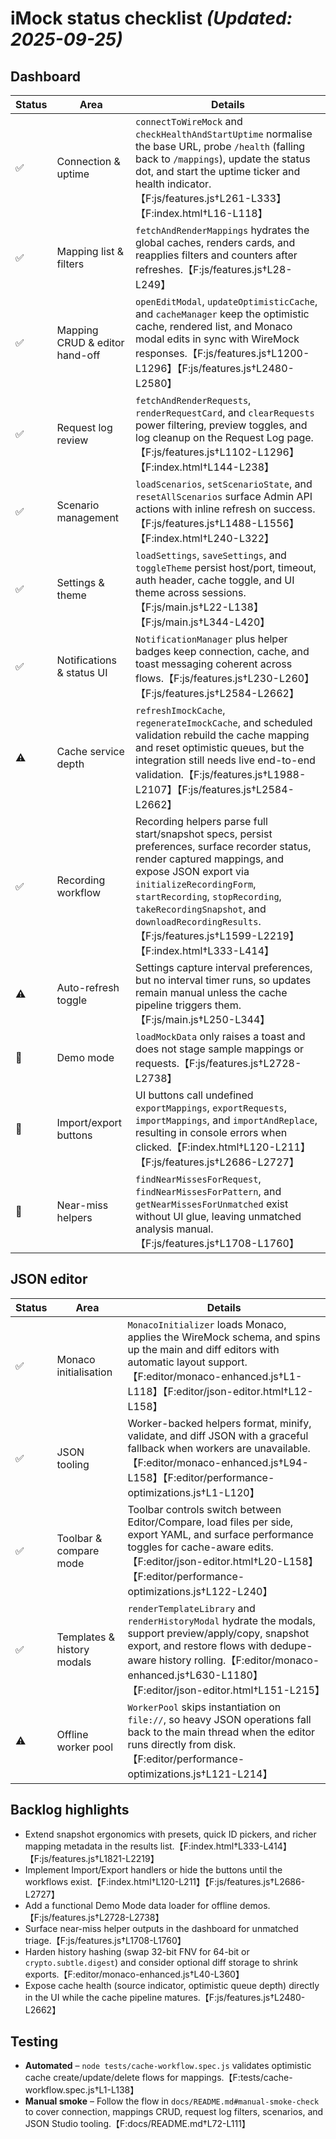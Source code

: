 # iMock status checklist *(Updated: 2025-09-25)*

## Dashboard
| Status | Area | Details |
| --- | --- | --- |
| ✅ | Connection & uptime | `connectToWireMock` and `checkHealthAndStartUptime` normalise the base URL, probe `/health` (falling back to `/mappings`), update the status dot, and start the uptime ticker and health indicator.【F:js/features.js†L261-L333】【F:index.html†L16-L118】 |
| ✅ | Mapping list & filters | `fetchAndRenderMappings` hydrates the global caches, renders cards, and reapplies filters and counters after refreshes.【F:js/features.js†L28-L249】 |
| ✅ | Mapping CRUD & editor hand-off | `openEditModal`, `updateOptimisticCache`, and `cacheManager` keep the optimistic cache, rendered list, and Monaco modal edits in sync with WireMock responses.【F:js/features.js†L1200-L1296】【F:js/features.js†L2480-L2580】 |
| ✅ | Request log review | `fetchAndRenderRequests`, `renderRequestCard`, and `clearRequests` power filtering, preview toggles, and log cleanup on the Request Log page.【F:js/features.js†L1102-L1296】【F:index.html†L144-L238】 |
| ✅ | Scenario management | `loadScenarios`, `setScenarioState`, and `resetAllScenarios` surface Admin API actions with inline refresh on success.【F:js/features.js†L1488-L1556】【F:index.html†L240-L322】 |
| ✅ | Settings & theme | `loadSettings`, `saveSettings`, and `toggleTheme` persist host/port, timeout, auth header, cache toggle, and UI theme across sessions.【F:js/main.js†L22-L138】【F:js/main.js†L344-L420】 |
| ✅ | Notifications & status UI | `NotificationManager` plus helper badges keep connection, cache, and toast messaging coherent across flows.【F:js/features.js†L230-L260】【F:js/features.js†L2584-L2662】 |
| ⚠️ | Cache service depth | `refreshImockCache`, `regenerateImockCache`, and scheduled validation rebuild the cache mapping and reset optimistic queues, but the integration still needs live end-to-end validation.【F:js/features.js†L1988-L2107】【F:js/features.js†L2584-L2662】 |
| ✅ | Recording workflow | Recording helpers parse full start/snapshot specs, persist preferences, surface recorder status, render captured mappings, and expose JSON export via `initializeRecordingForm`, `startRecording`, `stopRecording`, `takeRecordingSnapshot`, and `downloadRecordingResults`.【F:js/features.js†L1599-L2219】【F:index.html†L333-L414】 |
| ⚠️ | Auto-refresh toggle | Settings capture interval preferences, but no interval timer runs, so updates remain manual unless the cache pipeline triggers them.【F:js/main.js†L250-L344】 |
| 🚧 | Demo mode | `loadMockData` only raises a toast and does not stage sample mappings or requests.【F:js/features.js†L2728-L2738】 |
| 🚧 | Import/export buttons | UI buttons call undefined `exportMappings`, `exportRequests`, `importMappings`, and `importAndReplace`, resulting in console errors when clicked.【F:index.html†L120-L211】【F:js/features.js†L2686-L2727】 |
| 🚧 | Near-miss helpers | `findNearMissesForRequest`, `findNearMissesForPattern`, and `getNearMissesForUnmatched` exist without UI glue, leaving unmatched analysis manual.【F:js/features.js†L1708-L1760】 |

## JSON editor
| Status | Area | Details |
| --- | --- | --- |
| ✅ | Monaco initialisation | `MonacoInitializer` loads Monaco, applies the WireMock schema, and spins up the main and diff editors with automatic layout support.【F:editor/monaco-enhanced.js†L1-L118】【F:editor/json-editor.html†L12-L158】 |
| ✅ | JSON tooling | Worker-backed helpers format, minify, validate, and diff JSON with a graceful fallback when workers are unavailable.【F:editor/monaco-enhanced.js†L94-L158】【F:editor/performance-optimizations.js†L1-L120】 |
| ✅ | Toolbar & compare mode | Toolbar controls switch between Editor/Compare, load files per side, export YAML, and surface performance toggles for cache-aware edits.【F:editor/json-editor.html†L20-L158】【F:editor/performance-optimizations.js†L122-L240】 |
| ✅ | Templates & history modals | `renderTemplateLibrary` and `renderHistoryModal` hydrate the modals, support preview/apply/copy, snapshot export, and restore flows with dedupe-aware history rolling.【F:editor/monaco-enhanced.js†L630-L1180】【F:editor/json-editor.html†L151-L215】 |
| ⚠️ | Offline worker pool | `WorkerPool` skips instantiation on `file://`, so heavy JSON operations fall back to the main thread when the editor runs directly from disk.【F:editor/performance-optimizations.js†L121-L214】 |

## Backlog highlights
- Extend snapshot ergonomics with presets, quick ID pickers, and richer mapping metadata in the results list.【F:index.html†L333-L414】【F:js/features.js†L1821-L2219】
- Implement Import/Export handlers or hide the buttons until the workflows exist.【F:index.html†L120-L211】【F:js/features.js†L2686-L2727】
- Add a functional Demo Mode data loader for offline demos.【F:js/features.js†L2728-L2738】
- Surface near-miss helper outputs in the dashboard for unmatched triage.【F:js/features.js†L1708-L1760】
- Harden history hashing (swap 32-bit FNV for 64-bit or `crypto.subtle.digest`) and consider optional diff storage to shrink exports.【F:editor/monaco-enhanced.js†L40-L360】
- Expose cache health (source indicator, optimistic queue depth) directly in the UI while the cache pipeline matures.【F:js/features.js†L2480-L2662】

## Testing
- **Automated** – `node tests/cache-workflow.spec.js` validates optimistic cache create/update/delete flows for mappings.【F:tests/cache-workflow.spec.js†L1-L138】
- **Manual smoke** – Follow the flow in `docs/README.md#manual-smoke-check` to cover connection, mappings CRUD, request log filters, scenarios, and JSON Studio tooling.【F:docs/README.md†L72-L111】

